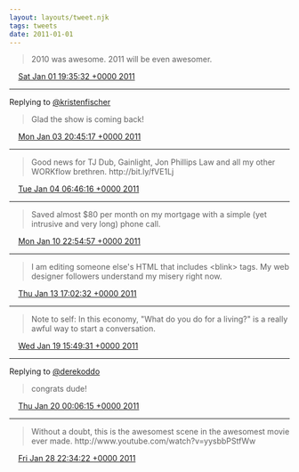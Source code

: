 ```yaml
---
layout: layouts/tweet.njk
tags: tweets
date: 2011-01-01
---
```


> 2010 was awesome\. 2011 will be even awesomer\.

<img src="/img/tweet-media/tweet.ico" width="12" /> [Sat Jan 01 19:35:32 +0000 2011](https://twitter.com/timwasson/status/21288431090933760)

----

Replying to [@kristenfischer](https://twitter.com/@kristenfischer/status/22025966830227456)

> Glad the show is coming back\!

<img src="/img/tweet-media/tweet.ico" width="12" /> [Mon Jan 03 20:45:17 +0000 2011](https://twitter.com/timwasson/status/22030761112637440)

----

> Good news for TJ Dub, Gainlight, Jon Phillips Law and all my other WORKflow brethren\. http://bit\.ly/fVE1Lj

<img src="/img/tweet-media/tweet.ico" width="12" /> [Tue Jan 04 06:46:16 +0000 2011](https://twitter.com/timwasson/status/22182005953273858)

----

> Saved almost $80 per month on my mortgage with a simple \(yet intrusive and very long\) phone call\.

<img src="/img/tweet-media/tweet.ico" width="12" /> [Mon Jan 10 22:54:57 +0000 2011](https://twitter.com/timwasson/status/24600106275708928)

----

> I am editing someone else's HTML that includes &lt;blink&gt; tags\. My web designer followers understand my misery right now\.

<img src="/img/tweet-media/tweet.ico" width="12" /> [Thu Jan 13 17:02:32 +0000 2011](https://twitter.com/timwasson/status/25598584497905665)

----

> Note to self: In this economy, "What do you do for a living?" is a really awful way to start a conversation\.

<img src="/img/tweet-media/tweet.ico" width="12" /> [Wed Jan 19 15:49:31 +0000 2011](https://twitter.com/timwasson/status/27754535250305024)

----

Replying to [@derekoddo](https://twitter.com/derekoddo/status/27865602068586496)

> congrats dude\!

<img src="/img/tweet-media/tweet.ico" width="12" /> [Thu Jan 20 00:06:15 +0000 2011](https://twitter.com/timwasson/status/27879543813439488)

----

> Without a doubt, this is the awesomest scene in the awesomest movie ever made\. http://www\.youtube\.com/watch?v\=yysbbPStfWw

<img src="/img/tweet-media/tweet.ico" width="12" /> [Fri Jan 28 22:34:22 +0000 2011](https://twitter.com/timwasson/status/31117910294401024)